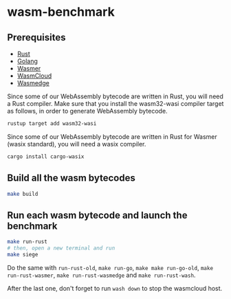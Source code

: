 # wasm-benchmark

## Prerequisites
- [Rust](https://www.rust-lang.org/tools/install)
- [Golang](https://go.dev/doc/install)
- [Wasmer](https://docs.wasmer.io/install)
- [WasmCloud](https://wasmcloud.com/docs/installation)
- [Wasmedge](https://wasmedge.org/docs/start/install)

Since some of our WebAssembly bytecode are written in Rust, you will need a Rust compiler. 
Make sure that you install the wasm32-wasi compiler target as follows, in order to generate WebAssembly bytecode.

```bash
rustup target add wasm32-wasi
```

Since some of our WebAssembly bytecode are written in Rust for Wasmer (wasix standard), you will need a wasix compiler.

```bash
cargo install cargo-wasix
```

## Build all the wasm bytecodes

```bash
make build
```

## Run each wasm bytecode and launch the benchmark

```bash
make run-rust
# then, open a new terminal and run
make siege
```

Do the same with `run-rust-old`, `make run-go`, `make make run-go-old`, `make run-rust-wasmer`, `make run-rust-wasmedge` and `make run-rust-wash`.

After the last one, don't forget to run `wash down` to stop the wasmcloud host.